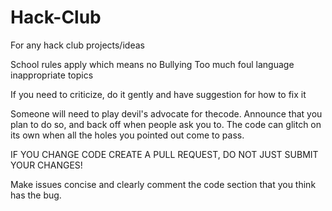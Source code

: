 # Hack-Club
For any hack club projects/ideas

School rules apply which means no
        Bullying
        Too much foul language
        inappropriate topics
    
If you need to criticize, do it gently and have suggestion for how to fix it

Someone will need to play devil's advocate for thecode. Announce that you plan to do so, and back off when people ask you to. 
The code can glitch on its own when all the holes you pointed out come to pass.

IF YOU CHANGE CODE CREATE A PULL REQUEST, DO NOT JUST SUBMIT YOUR CHANGES!

Make issues concise and clearly comment the code section that you think has the bug.
